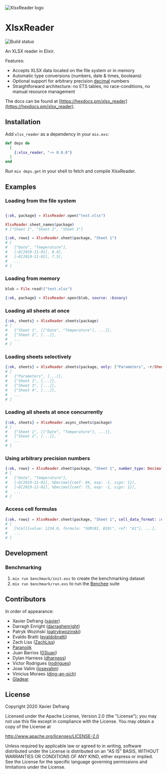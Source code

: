 ![XlsxReader logo](https://raw.githubusercontent.com/xavier/xlsx_reader/master/assets/logo.png)

# XlsxReader

![Build status](https://github.com/xavier/xlsx_reader/workflows/CI/badge.svg)

An XLSX reader in Elixir.

Features:

- Accepts XLSX data located on the file system or in memory
- Automatic type conversions (numbers, date & times, booleans)
- Optional support for arbitrary precision [decimal](https://github.com/ericmj/decimal) numbers
- Straightforward architecture: no ETS tables, no race-conditions, no manual resource management

The docs can be found at [https://hexdocs.pm/xlsx_reader](https://hexdocs.pm/xlsx_reader).

## Installation

Add `xlsx_reader` as a dependency in your `mix.exs`:

```elixir
def deps do
  [
    {:xlsx_reader, "~> 0.8.0"}
  ]
end
```

Run `mix deps.get` in your shell to fetch and compile XlsxReader.

## Examples

### Loading from the file system

```elixir

{:ok, package} = XlsxReader.open("test.xlsx")

XlsxReader.sheet_names(package)
# ["Sheet 1", "Sheet 2", "Sheet 3"]

{:ok, rows} = XlsxReader.sheet(package, "Sheet 1")
# [
#   ["Date", "Temperature"],
#   [~D[2019-11-01], 8.4],
#   [~D[2019-11-02], 7.5],
#   ...
# ]
```

### Loading from memory

```elixir
blob = File.read!("test.xlsx")

{:ok, package} = XlsxReader.open(blob, source: :binary)
```

### Loading all sheets at once

```elixir
{:ok, sheets} = XlsxReader.sheets(package)
# [
#   {"Sheet 1", [["Date", "Temperature"], ...]},
#   {"Sheet 2", [...]},
#   ...
# ]
```

### Loading sheets selectively

```elixir
{:ok, sheets} = XlsxReader.sheets(package, only: ["Parameters", ~r/Sheet \d+/], except: ["Sheet 2"])
# [
#   {"Parameters", [...]},
#   {"Sheet 1", [...]},
#   {"Sheet 3", [...]},
#   {"Sheet 4", [...]},
#   ...
# ]
```

### Loading all sheets at once concurrently

```elixir
{:ok, sheets} = XlsxReader.async_sheets(package)
# [
#   {"Sheet 1", [["Date", "Temperature"], ...]},
#   {"Sheet 2", [...]},
#   ...
# ]
```

### Using arbitrary precision numbers

```elixir
{:ok, rows} = XlsxReader.sheet(package, "Sheet 1", number_type: Decimal)
# [
#   ["Date", "Temperature"],
#   [~D[2019-11-01], %Decimal{coef: 84, exp: -1, sign: 1}],
#   [~D[2019-11-02], %Decimal{coef: 75, exp: -1, sign: 1}],
#   ...
# ]
```

### Access cell formulas

```elixir
{:ok, rows} = XlsxReader.sheet(package, "Sheet 1", cell_data_format: :cell)
# [
#   [%Cell{value: 1234.0, formula: "SUM(B1, B10)", ref: "A1"}, ...],
#   ...
# ]
```

## Development

### Benchmarking

1. `mix run benchmark/init.exs` to create the benchmarking dataset
2. `mix run benchmark/run.exs` to run the [Benchee](https://github.com/bencheeorg/benchee) suite

## Contributors

In order of appearance:

- Xavier Defrang ([xavier](https://github.com/xavier))
- Darragh Enright ([darraghenright](https://github.com/darraghenright))
- Patryk Woziński ([patrykwozinski](https://github.com/patrykwozinski))
- Evaldo Bratti ([evaldobratti](https://github.com/evaldobratti))
- Zach Liss ([ZachLiss](https://github.com/ZachLiss))
- [Paranojik](https://github.com/paranojik)
- Juan Barrios ([03juan](https://github.com/03juan))
- Dylan Harness ([dharness](https://github.com/dharness))
- Victor Rodrigues ([rodrigues](https://github.com/rodrigues))
- Jose Valim ([josevalim](https://github.com/josevalim))
- Vinicius Moraes ([ding-an-sich](https://github.com/ding-an-sich))
- [Gladear](https://github.com/ding-an-sich)

## License

Copyright 2020 Xavier Defrang

Licensed under the Apache License, Version 2.0 (the "License");
you may not use this file except in compliance with the License.
You may obtain a copy of the License at

http://www.apache.org/licenses/LICENSE-2.0

Unless required by applicable law or agreed to in writing, software
distributed under the License is distributed on an "AS IS" BASIS,
WITHOUT WARRANTIES OR CONDITIONS OF ANY KIND, either express or implied.
See the License for the specific language governing permissions and
limitations under the License.
